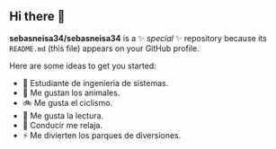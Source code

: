 ## Hi there 👋


**sebasneisa34/sebasneisa34** is a ✨ _special_ ✨ repository because its `README.md` (this file) appears on your GitHub profile.

Here are some ideas to get you started:

- 🤖 Estudiante de ingenieria de sistemas.
- 🦭 Me gustan los animales.
- 🚲 Me gusta el ciclismo.
- 🤔 Me gusta la lectura.
- 💬 Conducir me relaja.
- ⚡ Me divierten los parques de diversiones.

